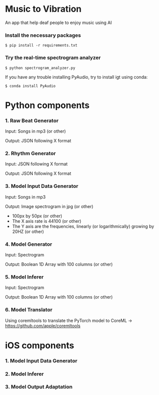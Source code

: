 # Music to Vibration
An app that help deaf people to enjoy music using AI

### Install the necessary packages
``$ pip install -r requirements.txt``

### Try the real-time spectrogram analyzer
``$ python spectrogram_analyzer.py``

If you have any trouble installing PyAudio, try to install igt using conda:

``$ conda install PyAudio``


# Python components

### 1. Raw Beat Generator

Input: Songs in mp3 (or other)

Output: JSON following X format

### 2. Rhythm Generator

Input: JSON following X format

Output: JSON following X format

### 3. Model Input Data Generator

Input: Songs in mp3

Output: Image spectrogram in jpg (or other)
- 100px by 50px (or other)
- The X axis rate is 44100 (or other)
- The Y axis are the frequencies, linearly (or logarithmically) growing by 20HZ (or other)

### 4. Model Generator

Input: Spectrogram

Output: Boolean 1D Array with 100 columns (or other)

### 5. Model Inferer
Input: Spectrogram

Output: Boolean 1D Array with 100 columns (or other)

### 6. Model Translator
Using coremltools to translate the PyTorch model to CoreML -> https://github.com/apple/coremltools

# iOS components

### 1. Model Input Data Generator

### 2. Model Inferer

### 3. Model Output Adaptation
